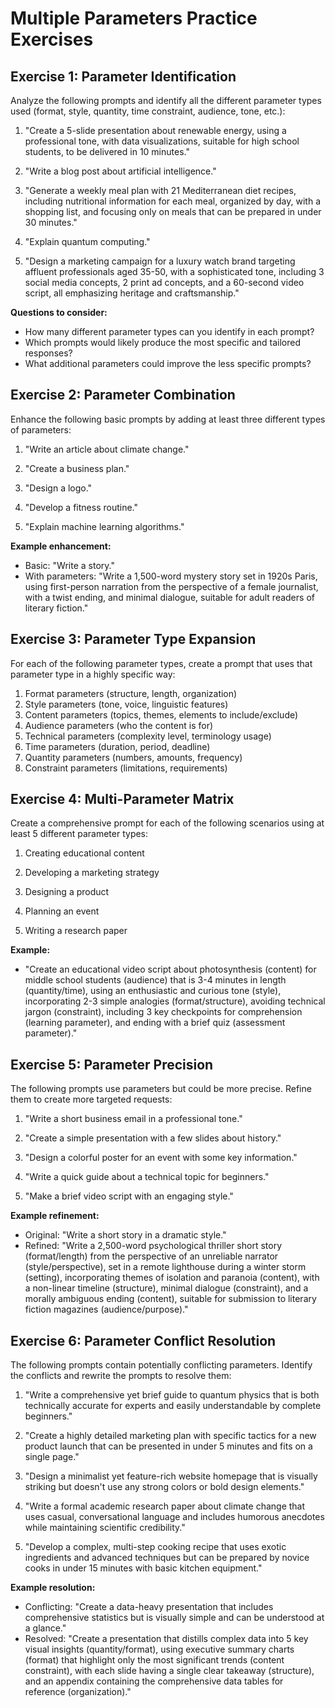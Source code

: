 # Multiple Parameters Practice Exercises

## Exercise 1: Parameter Identification

Analyze the following prompts and identify all the different parameter types used (format, style, quantity, time constraint, audience, tone, etc.):

1. "Create a 5-slide presentation about renewable energy, using a professional tone, with data visualizations, suitable for high school students, to be delivered in 10 minutes."

2. "Write a blog post about artificial intelligence."

3. "Generate a weekly meal plan with 21 Mediterranean diet recipes, including nutritional information for each meal, organized by day, with a shopping list, and focusing only on meals that can be prepared in under 30 minutes."

4. "Explain quantum computing."

5. "Design a marketing campaign for a luxury watch brand targeting affluent professionals aged 35-50, with a sophisticated tone, including 3 social media concepts, 2 print ad concepts, and a 60-second video script, all emphasizing heritage and craftsmanship."

**Questions to consider:**
- How many different parameter types can you identify in each prompt?
- Which prompts would likely produce the most specific and tailored responses?
- What additional parameters could improve the less specific prompts?

## Exercise 2: Parameter Combination

Enhance the following basic prompts by adding at least three different types of parameters:

1. "Write an article about climate change."

2. "Create a business plan."

3. "Design a logo."

4. "Develop a fitness routine."

5. "Explain machine learning algorithms."

**Example enhancement:**
- Basic: "Write a story."
- With parameters: "Write a 1,500-word mystery story set in 1920s Paris, using first-person narration from the perspective of a female journalist, with a twist ending, and minimal dialogue, suitable for adult readers of literary fiction."

## Exercise 3: Parameter Type Expansion

For each of the following parameter types, create a prompt that uses that parameter type in a highly specific way:

1. Format parameters (structure, length, organization)
2. Style parameters (tone, voice, linguistic features)
3. Content parameters (topics, themes, elements to include/exclude)
4. Audience parameters (who the content is for)
5. Technical parameters (complexity level, terminology usage)
6. Time parameters (duration, period, deadline)
7. Quantity parameters (numbers, amounts, frequency)
8. Constraint parameters (limitations, requirements)

## Exercise 4: Multi-Parameter Matrix

Create a comprehensive prompt for each of the following scenarios using at least 5 different parameter types:

1. Creating educational content

2. Developing a marketing strategy

3. Designing a product

4. Planning an event

5. Writing a research paper

**Example:**
- "Create an educational video script about photosynthesis (content) for middle school students (audience) that is 3-4 minutes in length (quantity/time), using an enthusiastic and curious tone (style), incorporating 2-3 simple analogies (format/structure), avoiding technical jargon (constraint), including 3 key checkpoints for comprehension (learning parameter), and ending with a brief quiz (assessment parameter)."

## Exercise 5: Parameter Precision

The following prompts use parameters but could be more precise. Refine them to create more targeted requests:

1. "Write a short business email in a professional tone."

2. "Create a simple presentation with a few slides about history."

3. "Design a colorful poster for an event with some key information."

4. "Write a quick guide about a technical topic for beginners."

5. "Make a brief video script with an engaging style."

**Example refinement:**
- Original: "Write a short story in a dramatic style."
- Refined: "Write a 2,500-word psychological thriller short story (format/length) from the perspective of an unreliable narrator (style/perspective), set in a remote lighthouse during a winter storm (setting), incorporating themes of isolation and paranoia (content), with a non-linear timeline (structure), minimal dialogue (constraint), and a morally ambiguous ending (content), suitable for submission to literary fiction magazines (audience/purpose)."

## Exercise 6: Parameter Conflict Resolution

The following prompts contain potentially conflicting parameters. Identify the conflicts and rewrite the prompts to resolve them:

1. "Write a comprehensive yet brief guide to quantum physics that is both technically accurate for experts and easily understandable by complete beginners."

2. "Create a highly detailed marketing plan with specific tactics for a new product launch that can be presented in under 5 minutes and fits on a single page."

3. "Design a minimalist yet feature-rich website homepage that is visually striking but doesn't use any strong colors or bold design elements."

4. "Write a formal academic research paper about climate change that uses casual, conversational language and includes humorous anecdotes while maintaining scientific credibility."

5. "Develop a complex, multi-step cooking recipe that uses exotic ingredients and advanced techniques but can be prepared by novice cooks in under 15 minutes with basic kitchen equipment."

**Example resolution:**
- Conflicting: "Create a data-heavy presentation that includes comprehensive statistics but is visually simple and can be understood at a glance."
- Resolved: "Create a presentation that distills complex data into 5 key visual insights (quantity/format), using executive summary charts (format) that highlight only the most significant trends (content constraint), with each slide having a single clear takeaway (structure), and an appendix containing the comprehensive data tables for reference (organization)."
